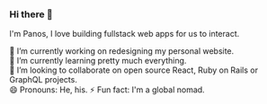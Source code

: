### Hi there 👋 
I'm Panos, I love building fullstack web apps for us to interact. 

🔭 I’m currently working on redesigning my personal website.<br>
🌱 I’m currently learning pretty much everything.<br>
👯 I’m looking to collaborate on open source React, Ruby on Rails or GraphQL projects.<br>
😄 Pronouns: He, his.
⚡ Fun fact: I'm a global nomad.

